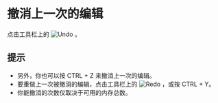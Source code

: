 # 撤消上一次的编辑

点击工具栏上的
![Undo](../../images/editundo..png) 。

## 提示

- 另外，你也可以按 CTRL + Z 来撤消上一次的编辑。
- 要重做上一次被撤消的编辑，点击工具栏上的
![Redo](../../images/editredo..png) ，或按 CTRL + Y。
- 你能撤消的次数仅取决于可用的内存总数。
